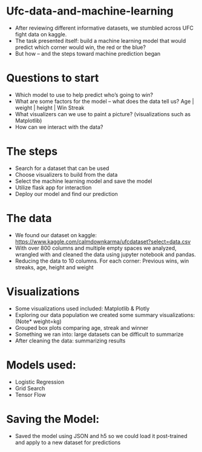 # Ufc-data-and-machine-learning

- After reviewing different informative datasets, we stumbled across UFC fight data on kaggle. 
- The task presented itself: build a machine learning model that would predict which corner would win, the red or the blue?
- But how – and the steps toward machine prediction began

# Questions to start
- Which model to use to help predict who’s going to win?
- What are some factors for the model – what does the data tell us? Age | weight | height | Win Streak
- What visualizers can we use to paint a picture? (visualizations such as Matplotlib)
- How can we interact with the data?

# The steps
- Search for a dataset that can be used
- Choose visualizers to build from the data
- Select the machine learning model and save the model
- Utilize flask app for interaction
- Deploy our model and find our prediction

# The data
- We found our dataset on kaggle: https://www.kaggle.com/calmdownkarma/ufcdataset?select=data.csv
- With over 800 columns and multiple empty spaces we analyzed, wrangled with and cleaned the data using jupyter notebook and pandas. 
- Reducing the data to 10 columns. For each corner: Previous wins, win streaks, age, height and weight

# Visualizations
- Some visualizations used included: Matplotlib & Plotly
- Exploring our data population we created some summary visualizations: (Note* weight=kg)
- Grouped box plots comparing age, streak and winner
- Something we ran into: large datasets can be difficult to summarize
- After cleaning the data: summarizing results

# Models used:
- Logistic Regression
- Grid Search
- Tensor Flow 
# Saving the Model:
- Saved the model using JSON and h5 so we could load it post-trained and apply to a new dataset for predictions

